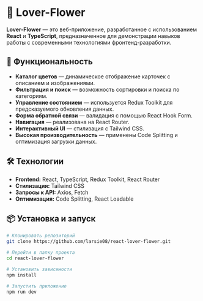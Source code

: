 # 🌸 Lover-Flower  

**Lover-Flower** — это веб-приложение, разработанное с использованием **React** и **TypeScript**, предназначенное для демонстрации навыков работы с современными технологиями фронтенд-разработки.  

## 🚀 Функциональность  
- **Каталог цветов** — динамическое отображение карточек с описанием и изображениями.  
- **Фильтрация и поиск** — возможность сортировки и поиска по категориям.  
- **Управление состоянием** — используется Redux Toolkit для предсказуемого обновления данных.  
- **Форма обратной связи** — валидация с помощью React Hook Form.  
- **Навигация** — реализована на React Router.  
- **Интерактивный UI** — стилизация с Tailwind CSS.  
- **Высокая производительность** — применены Code Splitting и оптимизация загрузки данных.  

## 🛠️ Технологии  
- **Frontend:** React, TypeScript, Redux Toolkit, React Router  
- **Стилизация:** Tailwind CSS  
- **Запросы к API:** Axios, Fetch  
- **Оптимизация:** Code Splitting, React Loadable  

## 📦 Установка и запуск  

```bash
# Клонировать репозиторий
git clone https://github.com/larsie08/react-lover-flower.git

# Перейти в папку проекта
cd react-lover-flower

# Установить зависимости
npm install

# Запустить приложение
npm run dev
```